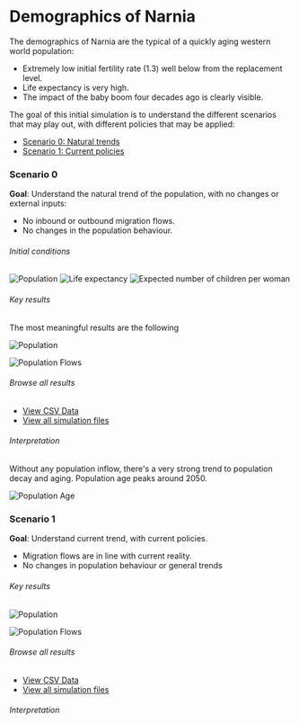 # Demographics of Narnia

The demographics of Narnia are the typical of a quickly aging western world population:

- Extremely low initial fertility rate (1.3) well below from the replacement level. 
- Life expectancy is very high.
- The impact of the baby boom four decades ago is clearly visible.

The goal of this initial simulation is to understand the different scenarios that may play out, 
with different policies that may be applied:

- [Scenario 0: Natural trends](#scenario-0)
- [Scenario 1: Current policies](#scenario-1)

### Scenario 0

**Goal**: Understand the natural trend of the population, with no changes or external inputs:
 
- No inbound or outbound migration flows.
- No changes in the population behaviour.

###### Initial conditions

![Population](../sim-results/Narnia-0/demography/initial/dist-initial-age.png)
![Life expectancy](../sim-results/Narnia-0/demography/initial/dist-initial-life-expectancy.png)
![Expected number of children per woman](../sim-results/Narnia-0/demography/initial/dist-expected-children.png)

###### Key results
The most meaningful results are the following

![Population](../sim-results/Narnia-0/demography/population.png)

![Population Flows](../sim-results/Narnia-0/demography/population-flows.png)

###### Browse all results

- [View CSV Data](../sim-results/Narnia-0/demography/series.csv)
- [View all simulation files](../sim-results/Narnia-0/demography)

###### Interpretation
Without any population inflow, there's a very strong trend to population decay and aging. 
Population age peaks around 2050. 

![Population Age](../sim-results/Narnia-0/demography/age.png)

### Scenario 1
**Goal**: Understand current trend, with current policies.
 
- Migration flows are in line with current reality.
- No changes in population behaviour or general trends

###### Key results

![Population](../sim-results/Narnia-1/demography/population.png)

![Population Flows](../sim-results/Narnia-1/demography/population-flows.png)

###### Browse all results

- [View CSV Data](../sim-results/Narnia-1/demography/series.csv)
- [View all simulation files](../sim-results/Narnia-1/demography)

###### Interpretation
